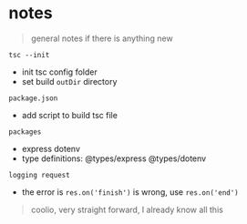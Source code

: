 # notes

> general notes if there is anything new

`tsc --init` 
- init tsc config folder
- set build `outDir` directory

`package.json`
- add script to build tsc file

`packages`
- express dotenv
- type definitions: @types/express @types/dotenv

`logging request`
- the error is `res.on('finish')` is wrong, use `res.on('end')`

> coolio, very straight forward, I already know all this